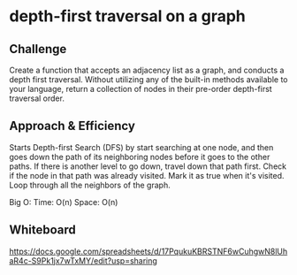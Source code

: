 # depth-first traversal on a graph

## Challenge
Create a function that accepts an adjacency list as a graph, and conducts a depth first traversal. Without utilizing any of the built-in methods available to your language, return a collection of nodes in their pre-order depth-first traversal order.

## Approach & Efficiency
 Starts Depth-first Search (DFS) by start searching at one node, and then goes down the path of its neighboring nodes before it goes to the other paths. If there is another level to go down, travel down that path first. Check if the node in that path was already visited. Mark it as true when it's visited. Loop through all the neighbors of the graph. 

Big O:
Time: O(n) 
Space: O(n)

## Whiteboard
https://docs.google.com/spreadsheets/d/17PqukuKBRSTNF6wCuhgwN8lUhaR4c-S9Pk1jx7wTxMY/edit?usp=sharing


